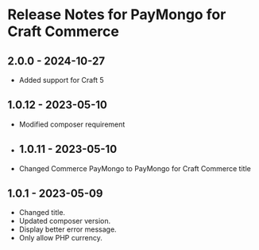 # Release Notes for PayMongo for Craft Commerce

## 2.0.0 - 2024-10-27
- Added support for Craft 5

## 1.0.12 - 2023-05-10
- Modified composer requirement

- ## 1.0.11 - 2023-05-10
- Changed Commerce PayMongo to PayMongo for Craft Commerce title

## 1.0.1 - 2023-05-09

- Changed title.
- Updated composer version.
- Display better error message.
- Only allow PHP currency.